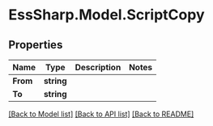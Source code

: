 # EssSharp.Model.ScriptCopy

## Properties

Name | Type | Description | Notes
------------ | ------------- | ------------- | -------------
**From** | **string** |  | 
**To** | **string** |  | 

[[Back to Model list]](../README.md#documentation-for-models) [[Back to API list]](../README.md#documentation-for-api-endpoints) [[Back to README]](../README.md)

